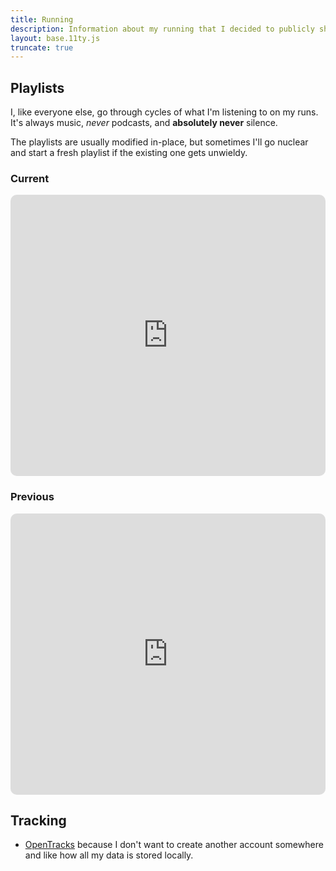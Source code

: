 ```yaml
---
title: Running
description: Information about my running that I decided to publicly share.
layout: base.11ty.js
truncate: true
---
```


<!-- @format -->

## Playlists

I, like everyone else, go through cycles of what I'm listening to on my runs. It's always music, _never_ podcasts, and **absolutely never** silence.

The playlists are usually modified in-place, but sometimes I'll go nuclear and start a fresh playlist if the existing one gets unwieldy.

### Current

<iframe allow="autoplay *; encrypted-media *; fullscreen *; clipboard-write" frameborder="0" height="450" style="width:100%;max-width:660px;overflow:hidden;border-radius:10px;" sandbox="allow-forms allow-popups allow-same-origin allow-scripts allow-storage-access-by-user-activation allow-top-navigation-by-user-activation" src="https://embed.music.apple.com/us/playlist/run-v2/pl.u-leyll88cMVzYRd1"></iframe>

### Previous

<iframe allow="autoplay *; encrypted-media *; fullscreen *; clipboard-write" frameborder="0" height="450" style="width:100%;max-width:660px;overflow:hidden;border-radius:10px;" sandbox="allow-forms allow-popups allow-same-origin allow-scripts allow-storage-access-by-user-activation allow-top-navigation-by-user-activation" src="https://embed.music.apple.com/us/playlist/run-forever/pl.u-RRbV082ImAV6bDL"></iframe>

## Tracking

- [OpenTracks](https://f-droid.org/en/packages/de.dennisguse.opentracks/) because I don't want to create another account somewhere and like how all my data is stored locally.

